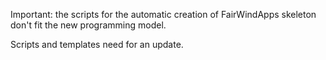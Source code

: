 Important: the scripts for the automatic creation of FairWindApps skeleton don't fit the new programming model.

Scripts and templates need for an update.